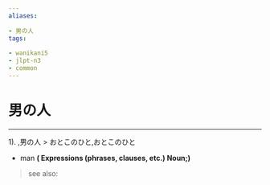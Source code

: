 ```yaml
---
aliases:
    
- 男の人
tags:
    
- wanikani5
- jlpt-n3
- common
---
```


# 男の人
---
1).
,男の人 > おとこのひと,おとこのひと

- man
**( Expressions (phrases, clauses, etc.) Noun;)**
> see also: 
            